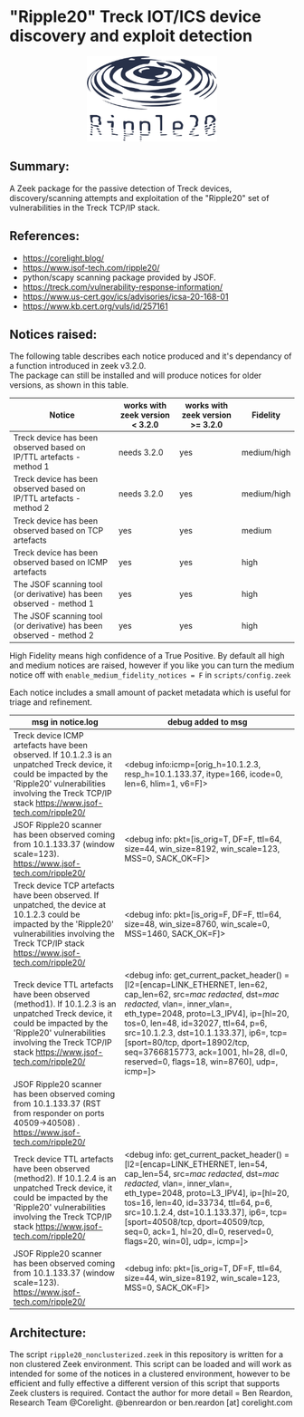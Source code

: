 # "Ripple20" Treck IOT/ICS device discovery and exploit detection
<p align="center">
  <img width="230" height="150" src="r20_logo.png">
</p>
  
## Summary:  
A Zeek package for the passive detection of Treck devices, discovery/scanning attempts and exploitation of the "Ripple20" set of vulnerabilities in the Treck TCP/IP stack. 

## References: 
- https://corelight.blog/
- https://www.jsof-tech.com/ripple20/    
- python/scapy scanning package provided by JSOF.  
- https://treck.com/vulnerability-response-information/
- https://www.us-cert.gov/ics/advisories/icsa-20-168-01
- https://www.kb.cert.org/vuls/id/257161

## Notices raised:   
The following table describes each notice produced and it's dependancy of a function introduced in zeek v3.2.0.  
The package can still be installed and will produce notices for older versions, as shown in this table.  

| Notice | works with zeek version < 3.2.0 | works with zeek version >= 3.2.0| Fidelity  |
| -------- | ---------------------- | ---------------------- | ---------------------- |
|Treck device has been observed based on IP/TTL artefacts - method 1|needs 3.2.0|yes| medium/high | 
|Treck device has been observed based on IP/TTL artefacts - method 2|needs 3.2.0|yes| medium/high |
|Treck device has been observed based on TCP artefacts|yes|yes| medium |
|Treck device has been observed based on ICMP artefacts|yes|yes| high |
|The JSOF scanning tool (or derivative) has been observed - method 1|yes|yes| high |
|The JSOF scanning tool (or derivative) has been observed - method 2|yes|yes| high |
  
High Fidelity means high confidence of a True Positive.
By default all high and medium notices are raised, however if you like you can turn the medium notice off with `enable_medium_fidelity_notices = F` in `scripts/config.zeek`


Each notice includes a small amount of packet metadata which is useful for triage and refinement. 


| msg in notice.log | debug added to msg |
| -------- | ---------------------- |
|Treck device ICMP artefacts have been observed. If 10.1.2.3 is an unpatched Treck device, it could be impacted by the 'Ripple20' vulnerabilities involving the Treck TCP/IP stack https://www.jsof-tech.com/ripple20/ |<debug info:icmp=[orig_h=10.1.2.3, resp_h=10.1.133.37, itype=166, icode=0, len=6, hlim=1, v6=F]>|
JSOF Ripple20 scanner has been observed coming from 10.1.133.37 (window scale=123). https://www.jsof-tech.com/ripple20/ | <debug info: pkt=[is_orig=T, DF=F, ttl=64, size=44, win_size=8192, win_scale=123, MSS=0, SACK_OK=F]>
Treck device TCP artefacts have been observed. If unpatched, the device at 10.1.2.3 could be impacted by the 'Ripple20' vulnerabilities involving the Treck TCP/IP stack https://www.jsof-tech.com/ripple20/ |<debug info: pkt=[is_orig=F, DF=F, ttl=64, size=48, win_size=8760, win_scale=0, MSS=1460, SACK_OK=F]>|
|Treck device TTL artefacts have been observed (method1). If 10.1.2.3 is an unpatched Treck device, it could be impacted by the 'Ripple20' vulnerabilities involving the Treck TCP/IP stack https://www.jsof-tech.com/ripple20/|<debug info: get_current_packet_header() = [l2=[encap=LINK_ETHERNET, len=62, cap_len=62, src=_mac redacted_, dst=_mac redacted_, vlan=<uninitialized>, inner_vlan=<uninitialized>, eth_type=2048, proto=L3_IPV4], ip=[hl=20, tos=0, len=48, id=32027, ttl=64, p=6, src=10.1.2.3, dst=10.1.133.37], ip6=<uninitialized>, tcp=[sport=80/tcp, dport=18902/tcp, seq=3766815773, ack=1001, hl=28, dl=0, reserved=0, flags=18, win=8760], udp=<uninitialized>, icmp=<uninitialized>]>|
|JSOF Ripple20 scanner has been observed coming from 10.1.133.37 (RST from responder on ports 40509->40508) . https://www.jsof-tech.com/ripple20/||
|Treck device TTL artefacts have been observed (method2). If 10.1.2.4 is an unpatched Treck device, it could be impacted by the 'Ripple20' vulnerabilities involving the Treck TCP/IP stack https://www.jsof-tech.com/ripple20/ |<debug info: get_current_packet_header() = [l2=[encap=LINK_ETHERNET, len=54, cap_len=54, src=_mac redacted_, dst=_mac redacted_, vlan=<uninitialized>, inner_vlan=<uninitialized>, eth_type=2048, proto=L3_IPV4], ip=[hl=20, tos=16, len=40, id=33734, ttl=64, p=6, src=10.1.2.4, dst=10.1.133.37], ip6=<uninitialized>, tcp=[sport=40508/tcp, dport=40509/tcp, seq=0, ack=1, hl=20, dl=0, reserved=0, flags=20, win=0], udp=<uninitialized>, icmp=<uninitialized>]>|
|JSOF Ripple20 scanner has been observed coming from 10.1.133.37 (window scale=123). https://www.jsof-tech.com/ripple20/ |<debug info: pkt=[is_orig=T, DF=F, ttl=64, size=44, win_size=8192, win_scale=123, MSS=0, SACK_OK=F]>|


## Architecture:
The script ```ripple20_nonclusterized.zeek``` in this repository is written for a non clustered Zeek environment. This script can be loaded and will work as intended for some of the notices in a clustered environment, however to be efficient and fully effective a different version of this script that supports Zeek clusters is required. Contact the author for more detail = Ben Reardon, Research Team @Corelight. @benreardon or ben.reardon [at] corelight.com
